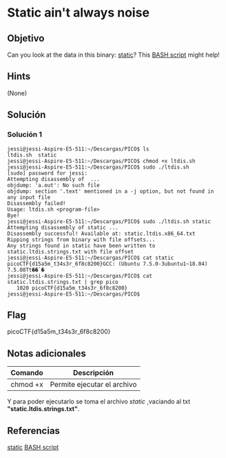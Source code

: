 # Static ain't always noise

## Objetivo

Can you look at the data in this binary: [static](https://mercury.picoctf.net/static/0f6ea599582dcce7b4f1ba94e3617baf/static)? This [BASH script](https://mercury.picoctf.net/static/0f6ea599582dcce7b4f1ba94e3617baf/ltdis.sh) might help!

## Hints

(None)

## Solución

### Solución 1
```
jessi@jessi-Aspire-E5-511:~/Descargas/PICO$ ls
ltdis.sh  static
jessi@jessi-Aspire-E5-511:~/Descargas/PICO$ chmod +x ltdis.sh
jessi@jessi-Aspire-E5-511:~/Descargas/PICO$ sudo ./ltdis.sh
[sudo] password for jessi:                
Attempting disassembly of  ...
objdump: 'a.out': No such file
objdump: section '.text' mentioned in a -j option, but not found in any input file
Disassembly failed!
Usage: ltdis.sh <program-file>
Bye!
jessi@jessi-Aspire-E5-511:~/Descargas/PICO$ sudo ./ltdis.sh static
Attempting disassembly of static ...
Disassembly successful! Available at: static.ltdis.x86_64.txt
Ripping strings from binary with file offsets...
Any strings found in static have been written to static.ltdis.strings.txt with file offset
jessi@jessi-Aspire-E5-511:~/Descargas/PICO$ cat static
picoCTF{d15a5m_t34s3r_6f8c8200}GCC: (Ubuntu 7.5.0-3ubuntu1~18.04) 7.5.08Tt��`�
jessi@jessi-Aspire-E5-511:~/Descargas/PICO$ cat static.ltdis.strings.txt | grep pico 
   1020 picoCTF{d15a5m_t34s3r_6f8c8200}
jessi@jessi-Aspire-E5-511:~/Descargas/PICO$ 
```

## Flag

picoCTF{d15a5m_t34s3r_6f8c8200}

## Notas adicionales

| Comando | Descripción |
|------------|-------------|
| chmod +x |  Permite ejecutar el archivo  |
Y para poder ejecutarlo se toma el archivo *static* ,vaciando al txt **"static.ltdis.strings.txt"**.

## Referencias

[static](https://mercury.picoctf.net/static/0f6ea599582dcce7b4f1ba94e3617baf/static)
[BASH script](https://mercury.picoctf.net/static/0f6ea599582dcce7b4f1ba94e3617baf/ltdis.sh)